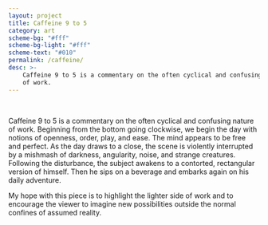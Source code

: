 ```yaml
---
layout: project
title: Caffeine 9 to 5
category: art
scheme-bg: "#fff"
scheme-bg-light: "#fff"
scheme-text: "#010"
permalink: /caffeine/
desc: >-
    Caffeine 9 to 5 is a commentary on the often cyclical and confusing nature
    of work.
---
```


<object style="width:100%" data="/assets/svg/9to5.svg" type="image/svg+xml" alt="9 to 5"></object>

<br>

Caffeine 9 to 5 is a commentary on the often cyclical and confusing nature of
work. Beginning from the bottom going clockwise, we begin the day with notions
of openness, order, play, and ease. The mind appears to be free and perfect. As
the day draws to a close, the scene is violently interrupted by a mishmash of
darkness, angularity, noise, and strange creatures. Following the disturbance,
the subject awakens to a contorted, rectangular version of himself. Then he sips
on a beverage and embarks again on his daily adventure.

My hope with this piece is to highlight the lighter side of work and to
encourage the viewer to imagine new possibilities outside the normal confines of
assumed reality.
